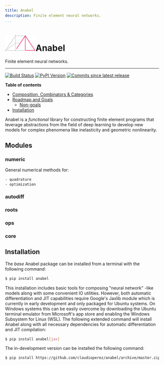 ```yaml
---
title: Anabel
description: Finite element neural networks.
...
```


<h1><img src="img/main.svg" alt="" width=100></img>Anabel</h1>

Finite element neural networks.

------------------

[![Build Status][travis-image]][travis-link]
[![PyPI Version][pypi-v-image]][pypi-v-link]
[![Commits since latest release][gh-image]][gh-link]

**Table of contents**

- [Composition, Combinators & Categories](#composition-combinators--categories)
- [Roadmap and Goals](#roadmap-and-goals)
  - [Non-goals](#non-goals)
- [Installation](#installation)

Anabel is a *functional* library for constructing finite element programs that leverage abstractions from the field of deep learning to develop new models for complex phenomena like inelasticity and geometric nonlinearity.

<!-- Explore Anabel's reference element library, [**Elle**](elle), to see examples.-->

<!--
## Composition, Combinators & Categories

```python
import anabel

f  = anabel.compose('graph.yml')
x0 = anabel.init_domain(f)
# attractor.f : X,A -> X
#               x => x0 - Df
x = anabel.fixed_point(f, x0)
```
-->

## Modules

### numeric

General numerical methods for:
    
    - quadrature
    - optimization

### autodiff

### roots

### ops

### core

<!--
## Roadmap and Goals

This project is a unification of a series of isolated studies into how machine learning abstractions might be useful in finite element analysis problems. Several of these studies proved very successful, and short-term developments are expected to focus on providing a concise set of tools that will allow the reproduction and extended development of the most promising of these studies.

The following is a partial list of some successful studies and the tools which were developed for them. Items with a check mark have been successfully ported from their original implementation to the unified Anabel package.

- [ ] Use of AD and JIT compilation for a FORM analysis of a geometrically nonlinear truss.
  - [x] Differentiable/JIT-able truss element with degenerate Green-Lagrange strain and parameter sensitivities (see notebook using **`elle.truss2d`** element).
  - [ ] Differentiable/JIT-able Newton-Raphson implementation.

### Non-goals

- The purpose of this project is not to apply *machine learning* to FEA.

-->

## Installation

The *base* Anabel package can be installed from a terminal with the following command:

```bash
$ pip install anabel
```

This installation includes basic tools for composing "neural network" -like models along with some convenient IO utilities. However, both automatic differentiation and JIT capabilities require Google's Jaxlib module which is currently in early development and only packaged for Ubuntu systems. On Windows systems this can be easily overcome by downloading the Ubuntu terminal emulator from Microsoft's app store and enabling the Windows Subsystem for Linux (WSL). The following extended command will install Anabel along with all necessary dependencies for automatic differentiation and JIT compilation:

```bash
$ pip install anabel[jax]
```

The in-development version can be installed the following command:

```bash
$ pip install https://github.com/claudioperez/anabel/archive/master.zip
```

[pypi-v-image]: https://img.shields.io/pypi/v/anabel.svg
[pypi-v-link]: https://pypi.org/project/anabel/

[travis-image]: https://api.travis-ci.org/claudioperez/anabel.svg?branch=master
[travis-link]: https://travis-ci.org/claudioperez/anabel

[gh-link]: https://github.com/claudioperez/anabel/compare/v0.0.0...master
[gh-image]: https://img.shields.io/github/commits-since/claudioperez/anabel/v0.0.0.svg

